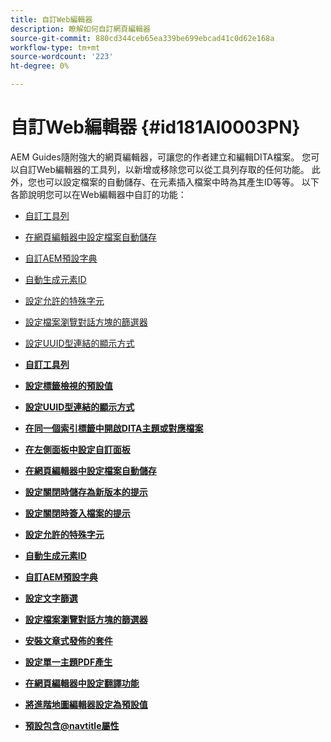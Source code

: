 ```yaml
---
title: 自訂Web編輯器
description: 瞭解如何自訂網頁編輯器
source-git-commit: 880cd344ceb65ea339be699ebcad41c0d62e168a
workflow-type: tm+mt
source-wordcount: '223'
ht-degree: 0%

---
```


# 自訂Web編輯器 {#id181AI0003PN}

AEM Guides隨附強大的網頁編輯器，可讓您的作者建立和編輯DITA檔案。 您可以自訂Web編輯器的工具列，以新增或移除您可以從工具列存取的任何功能。 此外，您也可以設定檔案的自動儲存、在元素插入檔案中時為其產生ID等等。 以下各節說明您可以在Web編輯器中自訂的功能：

- [自訂工具列](conf-web-editor-customize-toolbar.md#)
- [在網頁編輯器中設定檔案自動儲存](auto-save-in-editor.md#)
- [自訂AEM預設字典](customize-aem-custom-dictionary.md#)
- [自動生成元素ID](auto-generate-ids.md#)
- [設定允許的特殊字元](conf-special-chars.md#)
- [設定檔案瀏覽對話方塊的篩選器](conf-custom-file-filters.md#)
- [設定UUID型連結的顯示方式](conf-uuid-based-links.md#)

- **[自訂工具列](conf-web-editor-customize-toolbar.md)**

- **[設定標籤檢視的預設值](configure-default-value-tags-view.md)**

- **[設定UUID型連結的顯示方式](conf-uuid-based-links.md)**

- **[在同一個索引標籤中開啟DITA主題或對應檔案](open-dita-files-same-tab.md)**

- **[在左側面板中設定自訂面板](configure-custom-panel.md)**

- **[在網頁編輯器中設定檔案自動儲存](auto-save-in-editor.md)**

- **[設定關閉時儲存為新版本的提示](conf-save-as-new-version-close.md)**

- **[設定關閉時簽入檔案的提示](conf-checkin-file-close.md)**

- **[設定允許的特殊字元](conf-special-chars.md)**

- **[自動生成元素ID](auto-generate-ids.md)**

- **[自訂AEM預設字典](customize-aem-custom-dictionary.md)**

- **[設定文字篩選](config-text-filters.md)**

- **[設定檔案瀏覽對話方塊的篩選器](conf-custom-file-filters.md)**

- **[安裝文章式發佈的套件](configure-article-based-publishing.md)**

- **[設定單一主題PDF產生](conf-pdf-generation-dita-ot.md)**

- **[在網頁編輯器中設定翻譯功能](conf-translation-web-editor.md)**

- **[將進階地圖編輯器設定為預設值](conf-map-editor.md)**

- **[預設包含@navtitle屬性](auto-add-navtitle.md)**
